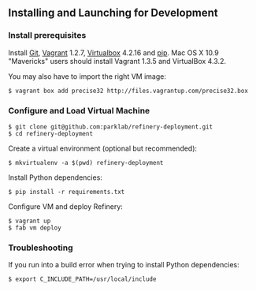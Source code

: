 ## Installing and Launching for Development

### Install prerequisites

Install [Git](http://git-scm.com/), [Vagrant](http://www.vagrantup.com/) 1.2.7,
[Virtualbox](http://www.virtualbox.org/) 4.2.16 and [pip](https://pip.pypa.io/).
Mac OS X 10.9 "Mavericks" users should install Vagrant 1.3.5 and VirtualBox 4.3.2.

You may also have to import the right VM image:

    $ vagrant box add precise32 http://files.vagrantup.com/precise32.box

### Configure and Load Virtual Machine

    $ git clone git@github.com:parklab/refinery-deployment.git
    $ cd refinery-deployment

Create a virtual environment (optional but recommended):

    $ mkvirtualenv -a $(pwd) refinery-deployment

Install Python dependencies:

    $ pip install -r requirements.txt

Configure VM and deploy Refinery:

    $ vagrant up
    $ fab vm deploy

### Troubleshooting

If you run into a build error when trying to install Python dependencies:

    $ export C_INCLUDE_PATH=/usr/local/include
